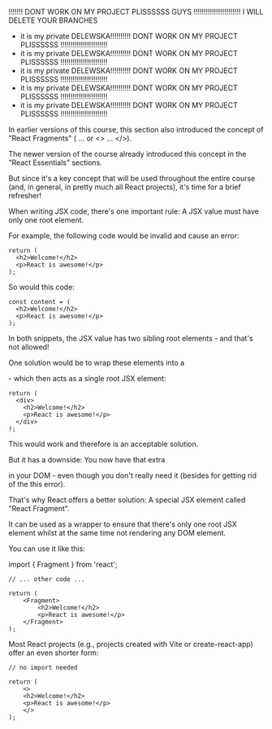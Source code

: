 !!!!!!! DONT WORK ON MY PROJECT PLISSSSSS GUYS !!!!!!!!!!!!!!!!!!!!!!!
I WILL DELETE YOUR BRANCHES

- it is my private DELEWSKA!!!!!!!!!! DONT WORK ON MY PROJECT PLISSSSSS !!!!!!!!!!!!!!!!!!!!!!!
- it is my private DELEWSKA!!!!!!!!!! DONT WORK ON MY PROJECT PLISSSSSS !!!!!!!!!!!!!!!!!!!!!!!
- it is my private DELEWSKA!!!!!!!!!! DONT WORK ON MY PROJECT PLISSSSSS !!!!!!!!!!!!!!!!!!!!!!!
- it is my private DELEWSKA!!!!!!!!!! DONT WORK ON MY PROJECT PLISSSSSS !!!!!!!!!!!!!!!!!!!!!!!
- it is my private DELEWSKA!!!!!!!!!! DONT WORK ON MY PROJECT PLISSSSSS !!!!!!!!!!!!!!!!!!!!!!!

In earlier versions of this course, this section also introduced the concept of "React Fragments" (<Fragment> ... </Fragment> or <> ... </>).

The newer version of the course already introduced this concept in the "React Essentials" sections.

But since it's a key concept that will be used throughout the entire course (and, in general, in pretty much all React projects), it's time for a brief refresher!

When writing JSX code, there's one important rule: A JSX value must have only one root element.

For example, the following code would be invalid and cause an error:

```
return (
  <h2>Welcome!</h2>
  <p>React is awesome!</p>
);

```

So would this code:

```
const content = (
  <h2>Welcome!</h2>
  <p>React is awesome!</p>
);
```

In both snippets, the JSX value has two sibling root elements - and that's not allowed!

One solution would be to wrap these elements into a <div> - which then acts as a single root JSX element:

```
return (
  <div>
    <h2>Welcome!</h2>
    <p>React is awesome!</p>
  </div>
);
```

This would work and therefore is an acceptable solution.

But it has a downside: You now have that extra <div> in your DOM - even though you don't really need it (besides for getting rid of the this error).

That's why React offers a better solution: A special JSX element called "React Fragment".

It can be used as a wrapper to ensure that there's only one root JSX element whilst at the same time not rendering any DOM element.

You can use it like this:

import { Fragment } from 'react';

```
// ... other code ...

return (
    <Fragment>
        <h2>Welcome!</h2>
        <p>React is awesome!</p>
    </Fragment>
);

```

Most React projects (e.g., projects created with Vite or create-react-app) offer an even shorter form:

```
// no import needed

return (
    <>
    <h2>Welcome!</h2>
    <p>React is awesome!</p>
    </>
);

```

